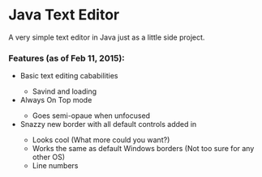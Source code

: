 # Java Text Editor
A very simple text editor in Java just as a little side project.
<h3> Features (as of Feb 11, 2015): </h3>
<ul>
<li> Basic text editing cababilities </li>
<ul> <li> Savind and loading </li> </ul>
<li> Always On Top mode </li>
  <ul> <li> Goes semi-opaue when unfocused </li> </ul>
<li> Snazzy new border with all default controls added in </li>
<ul> <li> Looks cool (What more could you want?) </li>
     <li> Works the same as default Windows borders (Not too sure for any other OS) </li> 
     <li> Line numbers </li> </ul>
</ul>
